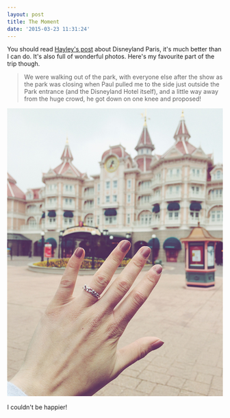 ```yaml
---
layout: post
title: The Moment
date: '2015-03-23 11:31:24'
---
```


You should read [Hayley's post](http://hayleybrowne.com/disneyland-paris/) about Disneyland Paris, it's much better than I can do. It's also full of wonderful photos. Here's my favourite part of the trip though.

> We were walking out of the park, with everyone else after the show as the park was closing when Paul pulled me to the side just outside the Park entrance (and the Disneyland Hotel itself), and a little way away from the huge crowd, he got down on one knee and proposed!

![The ring](/images/IMG_1038.jpg)

I couldn't be happier!